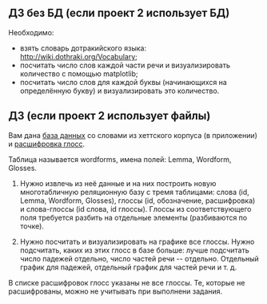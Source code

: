 ## ДЗ без БД (если проект 2 использует БД)

Необходимо:
 * взять словарь дотракийского языка: http://wiki.dothraki.org/Vocabulary;
 * посчитать число слов каждой части речи и визуализировать количество с помощью matplotlib;
 * посчитать число слов для каждой буквы (начинающихся на определённую букву) и визуализировать это количество.
 
 ## ДЗ (если проект 2 использует файлы)
 
Вам дана [база данных](https://github.com/ancatmara/learnpython2017/blob/master/%D0%A1%D0%B5%D0%BC%D0%B8%D0%BD%D0%B0%D1%80%D1%8B/data/hittite.db) со словами из хеттского корпуса (в приложении) и [расшифровка глосс](https://github.com/ancatmara/learnpython2017/blob/master/%D0%A1%D0%B5%D0%BC%D0%B8%D0%BD%D0%B0%D1%80%D1%8B/data/Glossing_rules.txt).

Таблица называется wordforms, имена полей: Lemma, Wordform, Glosses.

1. Нужно извлечь из неё данные и на них построить новую многотабличную реляционную базу с тремя таблицами: слова (id, Lemma, Wordform, Glosses), глоссы (id, обозначение, расшифровка) и слова-глоссы (id слова, id глоссы). Глоссы из соответствующего поля требуется разбить на отдельные элементы (разбиваются по точке). 

2. Нужно посчитать и визуализировать на графике все глоссы. Нужно подсчитать, каких из этих глосс в базе больше: лучше подсчитать число падежей отдельно, число частей речи -- отдельно. Отдельный график для падежей, отдельный график для частей речи и т. д.

В списке расшифровок глосс указаны не все глоссы. Те, которые не расшифрованы, можно не учитывать при выполнени задания.

